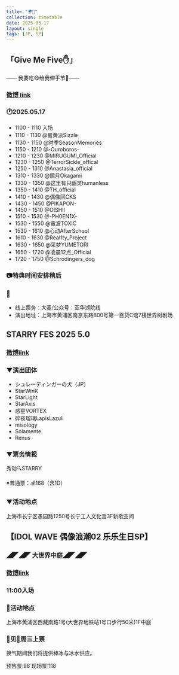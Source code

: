```yaml
---
title: "🌍🎂"
collection: timetable
date: 2025-05-17
layout: single
tags: [JP, SP]
---
```


## 「Give Me Five✋」

—— 我要吃😋给我伸手节👋——

### [微博 link](https://weibo.com/7922854603/PrG8w88IJ?pagetype=detail)

### 🕐2025.05.17

- 1100 - 1110 入场
- 1110 - 1130 @蛋黄派Sizzle 
- 1130 - 1150 @时季SeasonMemories
- 1150 - 1210 @-Ouroboros-
- 1210 - 1230 @MIRUGUMI_Official
- 1230 - 1250 @TerrorSickle_offical 
- 1250 - 1310 @Anastasia_official
- 1310 - 1330 @鏡月Okagami
- 1330 - 1350 @这里有只幽灵humanless
- 1350 - 1410 @TH_official
- 1410 - 1430 @偶像团CKS 
- 1430 - 1450 @PIKAPON-
- 1450 - 1510 @OISHII 
- 1510 - 1530 @-PH0EN1X-
- 1530 - 1550 @電波TOXIC
- 1530 - 1610 @心动AfterSchool
- 1610 - 1630 @Real1ty_Project
- 1630 - 1650 @采梦YUMETORI
- 1650 - 1720 @凌晨12点_Official
- 1720 - 1750 @Schrodingers_dog

### 📷特典时间安排稍后

### 🎫
- 线上票务：大麦/公众号：亚华湖院线
- 演出地址：上海市黄浦区南京东路800号第一百货C馆7楼世界树剧场

## STARRY FES 2025 5.0

### [微博link](https://weibo.com/7929840325/PrFA5v0dz#comment)

### ▼演出团体

- シュレーディンガーの犬（JP）
- StarWinK
- StarLight
- StarAxis
- 惑星VORTEX
- 碎夜瑠璃LapisLazuli
- misology
- Solamente
- Renus

### ▼票务情报

秀动🔍STARRY

※普通票：💰168（含1D）

### ▼活动地点
上海市长宁区愚园路1250号长宁工人文化宫3F新歌空间


## 【IDOL WAVE 偶像浪潮02 乐乐生日SP】

### ◢◤◢◤ 大世界中庭◢◤◢◤ 

### [微博link](https://weibo.com/2690021257/Pronxro58#comment)

### 11:00入场

### 📍活动地点

上海市黄浦区西藏南路1号(大世界地铁站1号口步行50米)1F中庭

### 🎫见🍎周三上票

换气期间我们将提供棒冰与冰水供应。

预售票:98
现场票:118